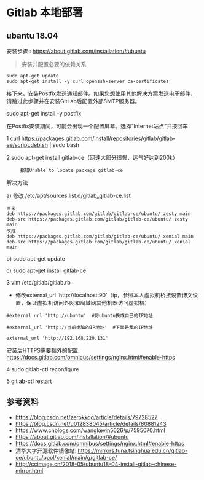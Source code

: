 # Gitlab 本地部署

<!-- 

      *.                   *
     ***                  ***
    *****                *****
   .******              ******.
   ********            ********
  ,,,,,,,,,***********,,,,,,,,,
 ,,,,,,,,,,,*********,,,,,,,,,,,
 .,,,,,,,,,,,*******,,,,,,,,,,,,
       ,,,,,,,*****,,,,,,,,
        ,,,,,,****,,,,,,
          .,,,****,,,,
            ,,***,,
              ,*,
-->

## ubantu 18.04

安装步骤 : https://about.gitlab.com/installation/#ubuntu

>安装并配置必要的依赖关系

```
sudo apt-get update
sudo apt-get install -y curl openssh-server ca-certificates
```
接下来，安装Postfix发送通知邮件。如果您想使用其他解决方案发送电子邮件，请跳过此步骤并在安装GitLab后配置外部SMTP服务器。

sudo apt-get install -y postfix

在Postfix安装期间，可能会出现一个配置屏幕。选择“Internet站点”并按回车

1  curl https://packages.gitlab.com/install/repositories/gitlab/gitlab-ee/script.deb.sh | sudo bash


2  sudo apt-get install gitlab-ce（网速大部分很慢，运气好达到200k）

         报错Unable to locate package gitlab-ce

解决方法

a) 修改 /etc/apt/sources.list.d/gitlab_gitlab-ce.list
```
原来
deb https://packages.gitlab.com/gitlab/gitlab-ce/ubuntu/ zesty main
deb-src https://packages.gitlab.com/gitlab/gitlab-ce/ubuntu/ zesty main
改成
deb https://packages.gitlab.com/gitlab/gitlab-ce/ubuntu/ xenial main
deb-src https://packages.gitlab.com/gitlab/gitlab-ce/ubuntu/ xenial main
```
b)  sudo apt-get update

c)  sudo apt-get install gitlab-ce

3  vim /etc/gitlab/gitlab.rb  
- 修改external_url   'http://localhost:90'（ip，参照本人虚拟机桥接设置博文设置，保证虚拟机访问外网和局域网其他机器访问虚拟机）
```
#external_url 'http://ubuntu'  #将ubuntu换成自己的IP地址

#external_url 'http://当前电脑的IP地址'  #下面是我的IP地址

external_url 'http://192.168.220.131'
```
安装后HTTPS需要额外的配置: https://docs.gitlab.com/omnibus/settings/nginx.html#enable-https

4  sudo gitlab-ctl reconfigure

5  gitlab-ctl restart 

## 参考资料
- https://blog.csdn.net/zerokkqq/article/details/79728527
- https://blog.csdn.net/u012838045/article/details/80881243
- https://www.cnblogs.com/wangkevin5626/p/7595070.html
- https://about.gitlab.com/installation/#ubuntu
- https://docs.gitlab.com/omnibus/settings/nginx.html#enable-https
- 清华大学开源软件镜像站: https://mirrors.tuna.tsinghua.edu.cn/gitlab-ce/ubuntu/pool/xenial/main/g/gitlab-ce/
- http://ccimage.cn/2018-05/ubuntu18-04-install-gitlab-chinese-mirror.html
